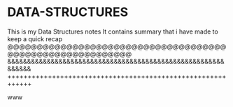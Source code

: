 # DATA-STRUCTURES
This is my Data Structures notes
It contains summary that i have made to keep a quick recap
@@@@@@@@@@@@@@@@@@@@@@@@@@@@@@@@@@@@@@@@@@@@@@@@@@@@@@@@@@
&&&&&&&&&&&&&&&&&&&&&&&&&&&&&&&&&&&&&&&&&&&&&&&&&&&&&&&&&&&&&
++++++++++++++++++++++++++++++++++++++++++++++++++++++++++++


www
